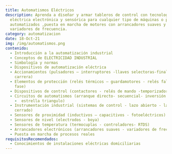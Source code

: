 ```yaml
---
title: Automatismos Eléctricos
description: Aprenda a diseñar y armar tableros de control con tecnología
  eléctrica electrónica y sensórica para cualquier tipo de máquinas o procesos
  automatizados ,puesta en marcha de motores con arrancadores suaves y
  variadores de frecuencia.
category: automatizacion
date: 18-Oct-21
img: /img/automatismos.png
contenido:
  - Introducción a la automatización industrial
  - Conceptos de ELECTRICIDAD INDUSTRIAL
  - Simbología y normas
  - Dispositivos de automatización eléctrica
  - Accionamientos (pulsadores – interruptores -llaves selectoras-finales de
    carrera)
  - Elementos de protección (relés térmicos – guardamotores - relés falta de
    fase)
  - Dispositivos de control (contactores - relés de mando -temporizadores)
  - Circuitos de automatismos (arranque directo- secuencial- inversión de giro
    -  estrella triangulo)
  - Instrumentación industrial (sistemas de control - lazo abierto - lazo
    cerrado)
  - Sensores de proximidad (inductivos – capacitivos - fotoeléctricos)
  - Sensores de nivel (electrodos - boya)
  - Sensores de temperatura (termocuplas - controladores- RTDS)
  - Arrancadores electrónicos (arrancadores suaves - variadores de frecuencia)
  - Puesta en marcha de procesos reales
requisitosRecomendados:
  - Conocimientos de instalaciones eléctricas domiciliarias
---
```

